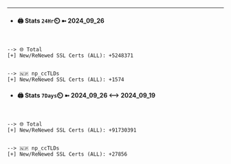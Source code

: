 

---
- #### 🖨️ **Stats** `24Hr`⏲️ ➼ 2024_09_26
```console


--> 🌐 Total
[+] New/ReNewed SSL Certs (ALL): +5248371


--> 🇳🇵 np_ccTLDs
[+] New/ReNewed SSL Certs (ALL): +1574

```

- #### 🖨️ **Stats** `7Days`⏲️ ➼ 2024_09_26 <--> 2024_09_19
```console


--> 🌐 Total
[+] New/ReNewed SSL Certs (ALL): +91730391


--> 🇳🇵 np_ccTLDs
[+] New/ReNewed SSL Certs (ALL): +27856

```

